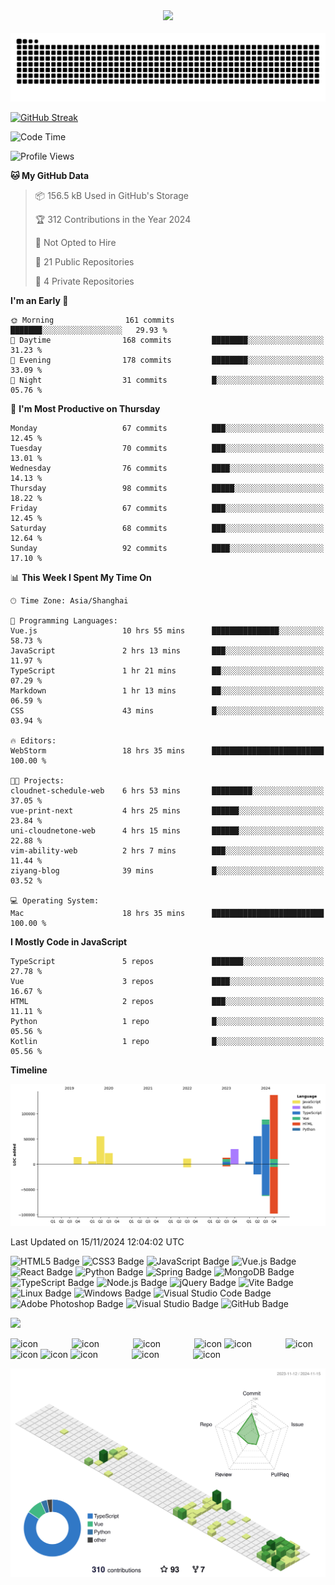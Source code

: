 <div align="center">

  <!-- dynamic typing effect 动态打字效果 -->
  <div>
    <a href="https://blog.pangcy.cn/">
      <img src="https://readme-typing-svg.demolab.com?font=Fira+Code&pause=1000&width=435&lines=console.log(%22Hello%2C%20World%22);你好，我是子洋!&center=true&size=27" />
    </a>
  </div>
<br/>

  <!-- Snake Code Contribution Map 贪吃蛇代码贡献图 -->
  <picture>
  <source media="(prefers-color-scheme: dark)" srcset="https://raw.githubusercontent.com/Alessandro-Pang/Alessandro-Pang/output/github-contribution-grid-snake-dark.svg">
  <source media="(prefers-color-scheme: light)" srcset="https://raw.githubusercontent.com/Alessandro-Pang/Alessandro-Pang/output/github-contribution-grid-snake.svg">
  <img alt="github contribution grid snake animation" src="https://raw.githubusercontent.com/Alessandro-Pang/Alessandro-Pang/output/github-contribution-grid-snake.svg">
</picture>

</div>

<!-- github-readme-streak-stats 连续提交代码天数记录 -->

<a href="https://git.io/streak-stats"><img src="https://streak-stats.demolab.com?user=Alessandro-Pang" alt="GitHub Streak" /></a>

<!--START_SECTION:waka-->
![Code Time](http://img.shields.io/badge/Code%20Time-1%2C397%20hrs%2029%20mins-blue)

![Profile Views](http://img.shields.io/badge/Profile%20Views-92-blue)

**🐱 My GitHub Data** 

> 📦 156.5 kB Used in GitHub's Storage 
 > 
> 🏆 312 Contributions in the Year 2024
 > 
> 🚫 Not Opted to Hire
 > 
> 📜 21 Public Repositories 
 > 
> 🔑 4 Private Repositories 
 > 
**I'm an Early 🐤** 

```text
🌞 Morning                161 commits         ███████░░░░░░░░░░░░░░░░░░   29.93 % 
🌆 Daytime                168 commits         ████████░░░░░░░░░░░░░░░░░   31.23 % 
🌃 Evening                178 commits         ████████░░░░░░░░░░░░░░░░░   33.09 % 
🌙 Night                  31 commits          █░░░░░░░░░░░░░░░░░░░░░░░░   05.76 % 
```
📅 **I'm Most Productive on Thursday** 

```text
Monday                   67 commits          ███░░░░░░░░░░░░░░░░░░░░░░   12.45 % 
Tuesday                  70 commits          ███░░░░░░░░░░░░░░░░░░░░░░   13.01 % 
Wednesday                76 commits          ████░░░░░░░░░░░░░░░░░░░░░   14.13 % 
Thursday                 98 commits          █████░░░░░░░░░░░░░░░░░░░░   18.22 % 
Friday                   67 commits          ███░░░░░░░░░░░░░░░░░░░░░░   12.45 % 
Saturday                 68 commits          ███░░░░░░░░░░░░░░░░░░░░░░   12.64 % 
Sunday                   92 commits          ████░░░░░░░░░░░░░░░░░░░░░   17.10 % 
```


📊 **This Week I Spent My Time On** 

```text
🕑︎ Time Zone: Asia/Shanghai

💬 Programming Languages: 
Vue.js                   10 hrs 55 mins      ███████████████░░░░░░░░░░   58.73 % 
JavaScript               2 hrs 13 mins       ███░░░░░░░░░░░░░░░░░░░░░░   11.97 % 
TypeScript               1 hr 21 mins        ██░░░░░░░░░░░░░░░░░░░░░░░   07.29 % 
Markdown                 1 hr 13 mins        ██░░░░░░░░░░░░░░░░░░░░░░░   06.59 % 
CSS                      43 mins             █░░░░░░░░░░░░░░░░░░░░░░░░   03.94 % 

🔥 Editors: 
WebStorm                 18 hrs 35 mins      █████████████████████████   100.00 % 

🐱‍💻 Projects: 
cloudnet-schedule-web    6 hrs 53 mins       █████████░░░░░░░░░░░░░░░░   37.05 % 
vue-print-next           4 hrs 25 mins       ██████░░░░░░░░░░░░░░░░░░░   23.84 % 
uni-cloudnetone-web      4 hrs 15 mins       ██████░░░░░░░░░░░░░░░░░░░   22.88 % 
vim-ability-web          2 hrs 7 mins        ███░░░░░░░░░░░░░░░░░░░░░░   11.44 % 
ziyang-blog              39 mins             █░░░░░░░░░░░░░░░░░░░░░░░░   03.52 % 

💻 Operating System: 
Mac                      18 hrs 35 mins      █████████████████████████   100.00 % 
```

**I Mostly Code in JavaScript** 

```text
TypeScript               5 repos             ███████░░░░░░░░░░░░░░░░░░   27.78 % 
Vue                      3 repos             ████░░░░░░░░░░░░░░░░░░░░░   16.67 % 
HTML                     2 repos             ███░░░░░░░░░░░░░░░░░░░░░░   11.11 % 
Python                   1 repo              █░░░░░░░░░░░░░░░░░░░░░░░░   05.56 % 
Kotlin                   1 repo              █░░░░░░░░░░░░░░░░░░░░░░░░   05.56 % 
```



**Timeline**

![Lines of Code chart](https://raw.githubusercontent.com/Alessandro-Pang/Alessandro-Pang/master/assets/bar_graph.png)


 Last Updated on 15/11/2024 12:04:02 UTC
<!--END_SECTION:waka-->

<!--  skill badge 技能徽章 -->

![HTML5 Badge](https://img.shields.io/badge/HTML5-E34F26?logo=html5&logoColor=fff&style=flat)
![CSS3 Badge](https://img.shields.io/badge/CSS3-1572B6?logo=css3&logoColor=fff&style=flat)
![JavaScript Badge](https://img.shields.io/badge/JavaScript-F7DF1E?logo=javascript&logoColor=000&style=flat)
![Vue.js Badge](https://img.shields.io/badge/Vue.js-4FC08D?logo=vuedotjs&logoColor=fff&style=flat)
![React Badge](https://img.shields.io/badge/React-61DAFB?logo=react&logoColor=000&style=flat)
![Python Badge](https://img.shields.io/badge/Python-3776AB?logo=python&logoColor=fff&style=flat)
![Spring Badge](https://img.shields.io/badge/Spring-6DB33F?logo=spring&logoColor=fff&style=flat)
![MongoDB Badge](https://img.shields.io/badge/MongoDB-47A248?logo=mongodb&logoColor=fff&style=flat)
![TypeScript Badge](https://img.shields.io/badge/TypeScript-3178C6?logo=typescript&logoColor=fff&style=flat)
![Node.js Badge](https://img.shields.io/badge/Node.js-393?logo=nodedotjs&logoColor=fff&style=flat)
![jQuery Badge](https://img.shields.io/badge/jQuery-0769AD?logo=jquery&logoColor=fff&style=flat)
![Vite Badge](https://img.shields.io/badge/Vite-646CFF?logo=vite&logoColor=fff&style=flat)
![Linux Badge](https://img.shields.io/badge/Linux-FCC624?logo=linux&logoColor=000&style=flat)
![Windows Badge](https://img.shields.io/badge/Windows-0078D6?logo=windows&logoColor=fff&style=flat)
![Visual Studio Code Badge](https://img.shields.io/badge/Visual%20Studio%20Code-007ACC?logo=visualstudiocode&logoColor=fff&style=flat)
![Adobe Photoshop Badge](https://img.shields.io/badge/Adobe%20Photoshop-31A8FF?logo=adobephotoshop&logoColor=fff&style=flat)
![Visual Studio Badge](https://img.shields.io/badge/Visual%20Studio-5C2D91?logo=visualstudio&logoColor=fff&style=flat)
![GitHub Badge](https://img.shields.io/badge/GitHub-181717?logo=github&logoColor=fff&style=flat)

<!-- programming tool icon 编程工具图标 -->

<img src="https://skillicons.dev/icons?i=ps,ai,pr,c,cpp,cs,ts,discord,twitter,mongodb,instagram,idea,git" /><br>

<!-- svg -->

<div>
<img src="https://techstack-generator.vercel.app/kubernetes-icon.svg" alt="icon" width="65" style="width: 65px; height: 65px; margin-right: 50px; margin-bottom: 0px;" />
<img src="https://techstack-generator.vercel.app/js-icon.svg" alt="icon" width="65" style="width: 65px; height: 65px; margin-right: 50px; margin-bottom: 0px;" />
<img src="https://techstack-generator.vercel.app/mysql-icon.svg" alt="icon" width="65" style="width: 65px; height: 65px; margin-right: 50px; margin-bottom: 0px;" />
<img src="https://techstack-generator.vercel.app/webpack-icon.svg" alt="icon" width="65" style="width: 65px; height: 65px; margin-right: 0px; margin-bottom: 0px;" />
<img src="https://techstack-generator.vercel.app/docker-icon.svg" alt="icon" width="65" style="width: 65px; height: 65px; margin-right: 50px; margin-bottom: 0px;" /> 
<img src="https://techstack-generator.vercel.app/redux-icon.svg" alt="icon" width="65" style="width: 65px; height: 65px; margin-right: 0px; margin-bottom: 0px;" />
<img src="https://techstack-generator.vercel.app/java-icon.svg" alt="icon" width="65" style="width: 65px; height: 65px; margin-right: 0px; margin-bottom: 0px;" />
<img src="https://techstack-generator.vercel.app/eslint-icon.svg" alt="icon" width="65" style="width: 65px; height: 65px; margin-right: 0px; margin-bottom: 0px;" />
<img src="https://techstack-generator.vercel.app/aws-icon.svg" alt="icon" width="65" style="width: 65px; height: 65px; margin-right: 50px; margin-bottom: 0px;" />
<img src="https://techstack-generator.vercel.app/ts-icon.svg" alt="icon" width="65" style="width: 65px; height: 65px; margin-right: 50px; margin-bottom: 0px;" />
<img src="https://techstack-generator.vercel.app/nginx-icon.svg" alt="icon" width="65" style="width: 65px; height: 65px; margin-right: 50px; margin-bottom: 0px;" />
</div>

<!-- profile-3d-contrib 3D贡献图-->

![](https://raw.githubusercontent.com/Alessandro-Pang/Alessandro-Pang/master/profile-3d-contrib/profile-green-animate.svg)


